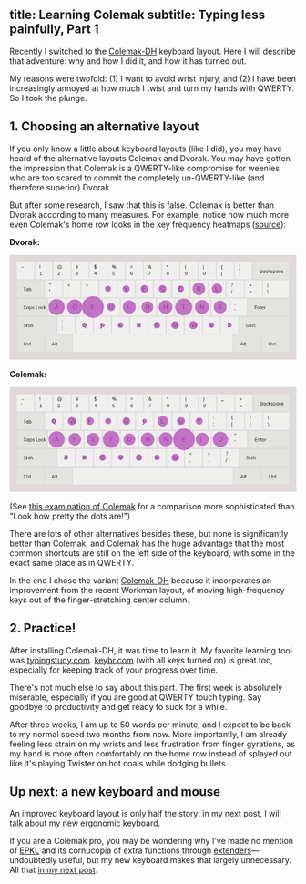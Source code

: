 title: Learning Colemak
subtitle: Typing less painfully, Part 1
---

Recently I switched to the [Colemak-DH](https://colemakmods.github.io/mod-dh/) keyboard layout. Here I will describe that adventure: why and how I did it, and how it has turned out.

My reasons were twofold: (1) I want to avoid wrist injury, and (2) I have been increasingly annoyed at how much I twist and turn my hands with QWERTY. So I took the plunge.

## 1. Choosing an alternative layout

If you only know a little about keyboard layouts (like I did), you may have heard of the alternative layouts Colemak and Dvorak. You may have gotten the impression that Colemak is a QWERTY-like compromise for weenies who are too scared to commit the completely un-QWERTY-like (and therefore superior) Dvorak.

But after some research, I saw that this is false. Colemak is better than Dvorak according to many measures. For example, notice how much more even Colemak's home row looks in the key frequency heatmaps ([source](https://www.keybr.com/layouts)):

**Dvorak:**

![key frequency heatmap for dvorak keyboard layout](/assets/keyboard-heatmap-dvorak-layout.png)

**Colemak:**

![key frequency heatmap for colemak keyboard layout](/assets/keyboard-heatmap-colemak-layout.png)

(See [this examination of Colemak](https://colemakmods.github.io/mod-dh/compare.html) for a comparison more sophisticated than "Look how pretty the dots are!")

There are lots of other alternatives besides these, but none is significantly better than Colemak, and Colemak has the huge advantage that the most common shortcuts are still on the left side of the keyboard, with some in the exact same place as in QWERTY.

In the end I chose the variant [Colemak-DH](https://colemakmods.github.io/mod-dh/) because it incorporates an improvement from the recent Workman layout, of moving high-frequency keys out of the finger-stretching center column.

## 2. Practice!

After installing Colemak-DH, it was time to learn it. My favorite learning tool was [typingstudy.com](https://www.typingstudy.com/en-us_colemak-3/). [keybr.com](https://www.keybr.com/) (with all keys turned on) is great too, especially for keeping track of your progress over time.

There's not much else to say about this part. The first week is absolutely miserable, especially if you are good at QWERTY touch typing. Say goodbye to productivity and get ready to suck for a while.

After three weeks, I am up to 50 words per minute, and I expect to be back to my normal speed two months from now. More importantly, I am already feeling less strain on my wrists and less frustration from finger gyrations, as my hand is more often comfortably on the home row instead of splayed out like it's playing Twister on hot coals while dodging bullets.

## Up next: a new keyboard and mouse

An improved keyboard layout is only half the story: in my next post, I will talk about my new ergonomic keyboard.

If you are a Colemak pro, you may be wondering why I've made no mention of [EPKL](https://github.com/DreymaR/BigBagKbdTrixPKL) and its cornucopia of extra functions through [extenders](https://forum.colemak.com/topic/2014-extend-extra-extreme/)—undoubtedly useful, but my new keyboard makes that largely unnecessary. All that [in my next post](/posts/2021-04-20-keyboardio-atreus.html).
